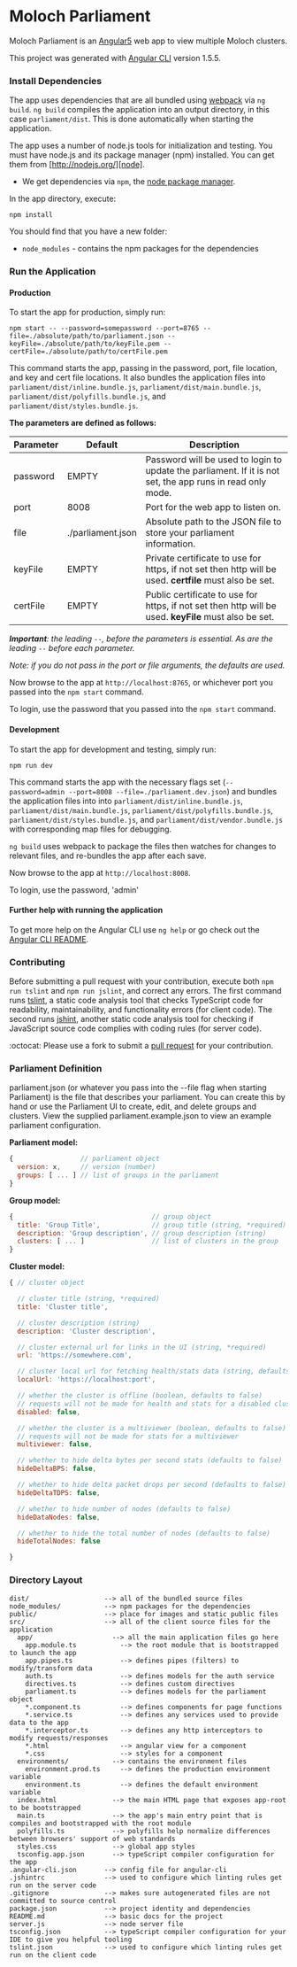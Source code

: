 # Moloch Parliament

Moloch Parliament is an [Angular5][angular] web app to view multiple Moloch clusters.

This project was generated with [Angular CLI][angularcli] version 1.5.5.


### Install Dependencies

The app uses dependencies that are all bundled using [webpack][webpack] via `ng build`. `ng build` compiles the application into an output directory, in this case `parliament/dist`. This is done automatically when starting the application.

The app uses a number of node.js tools for initialization and testing. You must have node.js and its package manager (npm) installed. You can get them from [http://nodejs.org/][node].

* We get dependencies via `npm`, the [node package manager][npm].

In the app directory, execute:

```
npm install
```

You should find that you have a new folder:

* `node_modules` - contains the npm packages for the dependencies


### Run the Application

#### Production

To start the app for production, simply run:
```
npm start -- --password=somepassword --port=8765 --file=./absolute/path/to/parliament.json --keyFile=./absolute/path/to/keyFile.pem --certFile=./absolute/path/to/certFile.pem
```
This command starts the app, passing in the password, port, file location, and key and cert file locations. It also bundles the application files into `parliament/dist/inline.bundle.js`, `parliament/dist/main.bundle.js`, `parliament/dist/polyfills.bundle.js`, and `parliament/dist/styles.bundle.js`.

**The parameters are defined as follows:**

| Parameter | Default | Description |
| --------- | ------- | ----------- |
| password  | EMPTY   | Password will be used to login to update the parliament. If it is not set, the app runs in read only mode. |
| port      | 8008    | Port for the web app to listen on. |
| file      | ./parliament.json | Absolute path to the JSON file to store your parliament information. |
| keyFile   | EMPTY   | Private certificate to use for https, if not set then http will be used. **certfile** must also be set. |
| certFile  | EMPTY   | Public certificate to use for https, if not set then http will be used. **keyFile** must also be set. |

_**Important**: the leading `--`, before the parameters is essential. As are the leading `--` before each parameter._

_Note: if you do not pass in the port or file arguments, the defaults are used._

Now browse to the app at `http://localhost:8765`, or whichever port you passed into the `npm start` command.

To login, use the password that you passed into the `npm start` command.

#### Development

To start the app for development and testing, simply run:
```
npm run dev
```

This command starts the app with the necessary flags set (`--password=admin --port=8008 --file=./parliament.dev.json`) and bundles the application files into into `parliament/dist/inline.bundle.js`, `parliament/dist/main.bundle.js`, `parliament/dist/polyfills.bundle.js`, `parliament/dist/styles.bundle.js`, and `parliament/dist/vendor.bundle.js` with corresponding map files for debugging.

`ng build` uses webpack to package the files then watches for changes to relevant files, and re-bundles the app after each save.

Now browse to the app at `http://localhost:8008`.

To login, use the password, 'admin'

#### Further help with running the application

To get more help on the Angular CLI use `ng help` or go check out the [Angular CLI README](https://github.com/angular/angular-cli/blob/master/README.md).


### Contributing

Before submitting a pull request with your contribution, execute both `npm run tslint` and `npm run jslint`, and correct any errors. The first command runs [tslint][tslint], a static code analysis tool that checks TypeScript code for readability, maintainability, and functionality errors (for client code). The second runs [jshint][jshint], another static code analysis tool for checking if JavaScript source code complies with coding rules (for server code).

:octocat: Please use a fork to submit a [pull request](https://help.github.com/articles/creating-a-pull-request/) for your contribution.


### Parliament Definition
parliament.json (or whatever you pass into the --file flag when starting Parliament) is the file that describes your parliament. You can create this by hand or use the Parliament UI to create, edit, and delete groups and clusters. View the supplied parliament.example.json to view an example parliament configuration.

**Parliament model:**
```javascript
{                 // parliament object
  version: x,     // version (number)
  groups: [ ... ] // list of groups in the parliament
}
```
**Group model:**
```javascript
{                                   // group object
  title: 'Group Title',             // group title (string, *required)
  description: 'Group description', // group description (string)
  clusters: [ ... ]                 // list of clusters in the group
}
```
**Cluster model:**
```javascript
{ // cluster object

  // cluster title (string, *required)
  title: 'Cluster title',

  // cluster description (string)
  description: 'Cluster description',

  // cluster external url for links in the UI (string, *required)
  url: 'https://somewhere.com',

  // cluster local url for fetching health/stats data (string, defaults to url if not supplied)
  localUrl: 'https://localhost:port',

  // whether the cluster is offline (boolean, defaults to false)
  // requests will not be made for health and stats for a disabled cluster
  disabled: false,

  // whether the cluster is a multiviewer (boolean, defaults to false)
  // requests will not be made for stats for a multiviewer
  multiviewer: false,

  // whether to hide delta bytes per second stats (defaults to false)
  hideDeltaBPS: false,

  // whether to hide delta packet drops per second (defaults to false)
  hideDeltaTDPS: false,

  // whether to hide number of nodes (defaults to false)
  hideDataNodes: false,

  // whether to hide the total number of nodes (defaults to false)
  hideTotalNodes: false

}
```



### Directory Layout
```
dist/                   --> all of the bundled source files
node_modules/           --> npm packages for the dependencies
public/                 --> place for images and static public files
src/                    --> all of the client source files for the application
  app/                    --> all the main application files go here
    app.module.ts           --> the root module that is bootstrapped to launch the app
    app.pipes.ts            --> defines pipes (filters) to modify/transform data
    auth.ts                 --> defines models for the auth service
    directives.ts           --> defines custom directives
    parliament.ts           --> defines models for the parliament object
    *.component.ts          --> defines components for page functions
    *.service.ts            --> defines any services used to provide data to the app
    *.interceptor.ts        --> defines any http interceptors to modify requests/responses
    *.html                  --> angular view for a component
    *.css                   --> styles for a component
  environments/           --> contains the environment files
    environment.prod.ts     --> defines the production environment variable
    environment.ts          --> defines the default environment variable
  index.html              --> the main HTML page that exposes app-root to be bootstrapped
  main.ts                 --> the app's main entry point that is compiles and bootstrapped with the root module
  polyfills.ts            --> polyfills help normalize differences between browsers' support of web standards
  styles.css              --> global app styles
  tsconfig.app.json       --> typeScript compiler configuration for the app
.angular-cli.json       --> config file for angular-cli
.jshintrc               --> used to configure which linting rules get run on the server code
.gitignore              --> makes sure autogenerated files are not committed to source control
package.json            --> project identity and dependencies
README.md               --> basic docs for the project
server.js               --> node server file
tsconfig.json           --> typeScript compiler configuration for your IDE to give you helpful tooling
tslint.json             --> used to configure which linting rules get run on the client code
```

[angular]: https://angular.io/
[angularcli]: https://github.com/angular/angular-cli
[webpack]: https://webpack.github.io/
[node]: https://nodejs.org
[npm]: https://www.npmjs.org/
[tslint]: https://github.com/palantir/tslint
[jshint]: https://github.com/jshint/jshint
